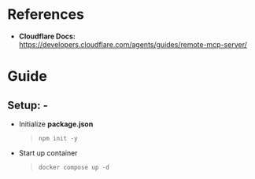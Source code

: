# References
- **Cloudflare Docs:** https://developers.cloudflare.com/agents/guides/remote-mcp-server/

# Guide
## Setup: -
- Initialize **package.json**
    > `npm init -y`
- Start up container
    > `docker compose up -d`

